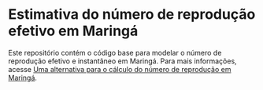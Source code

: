 # Estimativa do número de reprodução efetivo em Maringá

Este repositório contém o código base para modelar o número de reprodução efetivo e instantâneo em Maringá. Para mais informações, acesse [Uma alternativa para o cálculo do número de reprodução em Maringá](https://ansesu.github.io/post/rt-live-maringa/).